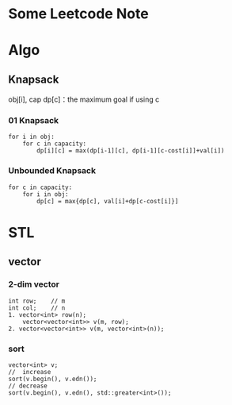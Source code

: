# Some Leetcode Note

# Algo
## Knapsack
obj[i], cap
dp[c]：the maximum goal if using c

### 01 Knapsack
    for i in obj:
        for c in capacity:
            dp[i][c] = max(dp[i-1][c], dp[i-1][c-cost[i]]+val[i])

### Unbounded Knapsack
    for c in capacity:
        for i in obj:
            dp[c] = max{dp[c], val[i]+dp[c-cost[i]}]

# STL
## vector
### 2-dim vector
    int row;    // m
    int col;    // n
    1. vector<int> row(n);
        vector<vector<int>> v(m, row);
    2. vector<vector<int>> v(m, vector<int>(n));
    
### sort
    vector<int> v;
    //  increase
    sort(v.begin(), v.edn());
    // decrease
    sort(v.begin(), v.edn(), std::greater<int>());